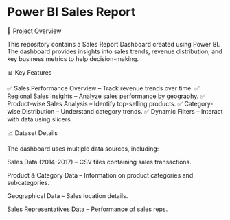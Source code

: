 # Power BI Sales Report

📌 Project Overview

This repository contains a Sales Report Dashboard created using Power BI. The dashboard provides insights into sales trends, revenue distribution, and key business metrics to help decision-making.

📊 Key Features

✅ Sales Performance Overview – Track revenue trends over time.
✅ Regional Sales Insights – Analyze sales performance by geography.
✅ Product-wise Sales Analysis – Identify top-selling products.
✅ Category-wise Distribution – Understand category trends.
✅ Dynamic Filters – Interact with data using slicers.

📈 Dataset Details

The dashboard uses multiple data sources, including:

Sales Data (2014-2017) – CSV files containing sales transactions.

Product & Category Data – Information on product categories and subcategories.

Geographical Data – Sales location details.

Sales Representatives Data – Performance of sales reps.

